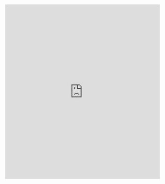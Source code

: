 <p><iframe allowfullscreen width="100%" height="569" class="google-slides-iframe" frameborder="0" scrolling="no" src="https://docs.google.com/presentation/d/e/2PACX-1vQ0Gaj24-kmPE25IWg--pNnfKc-qqvbL5ESpLu8z-szAb_BbSi5vxPCDrG4PnUiuJfZNx91-qaxzNSY/embed?start=false&amp;loop=false&amp;delayms=3000"></iframe></p>